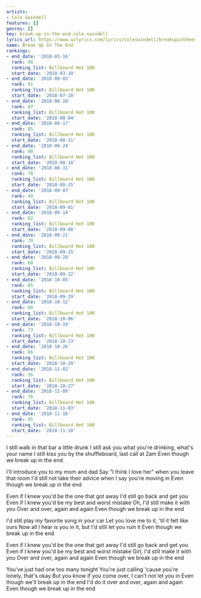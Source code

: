 ```yaml
---
artists:
- Cole Swindell
features: []
genres: []
key: break-up-in-the-end-cole-swindell
lyrics_url: https://www.azlyrics.com/lyrics/coleswindell/breakupintheend.html
name: Break Up In The End
rankings:
- end_date: '2018-03-16'
  rank: 98
  ranking_list: Billboard Hot 100
  start_date: '2018-03-10'
- end_date: '2018-08-03'
  rank: 91
  ranking_list: Billboard Hot 100
  start_date: '2018-07-28'
- end_date: '2018-08-10'
  rank: 87
  ranking_list: Billboard Hot 100
  start_date: '2018-08-04'
- end_date: '2018-08-17'
  rank: 85
  ranking_list: Billboard Hot 100
  start_date: '2018-08-11'
- end_date: '2018-08-24'
  rank: 90
  ranking_list: Billboard Hot 100
  start_date: '2018-08-18'
- end_date: '2018-08-31'
  rank: 78
  ranking_list: Billboard Hot 100
  start_date: '2018-08-25'
- end_date: '2018-09-07'
  rank: 49
  ranking_list: Billboard Hot 100
  start_date: '2018-09-01'
- end_date: '2018-09-14'
  rank: 62
  ranking_list: Billboard Hot 100
  start_date: '2018-09-08'
- end_date: '2018-09-21'
  rank: 70
  ranking_list: Billboard Hot 100
  start_date: '2018-09-15'
- end_date: '2018-09-28'
  rank: 68
  ranking_list: Billboard Hot 100
  start_date: '2018-09-22'
- end_date: '2018-10-05'
  rank: 65
  ranking_list: Billboard Hot 100
  start_date: '2018-09-29'
- end_date: '2018-10-12'
  rank: 60
  ranking_list: Billboard Hot 100
  start_date: '2018-10-06'
- end_date: '2018-10-19'
  rank: 73
  ranking_list: Billboard Hot 100
  start_date: '2018-10-13'
- end_date: '2018-10-26'
  rank: 66
  ranking_list: Billboard Hot 100
  start_date: '2018-10-20'
- end_date: '2018-11-02'
  rank: 56
  ranking_list: Billboard Hot 100
  start_date: '2018-10-27'
- end_date: '2018-11-09'
  rank: 76
  ranking_list: Billboard Hot 100
  start_date: '2018-11-03'
- end_date: '2018-11-16'
  rank: 95
  ranking_list: Billboard Hot 100
  start_date: '2018-11-10'
---
```


I still walk in that bar a little drunk
I still ask you what you're drinking, what's your name
I still kiss you by the shuffleboard, last call at 2am
Even though we break up in the end

I'll introduce you to my mom and dad
Say "I think I love her" when you leave that room
I'd still not take their advice when I say you're moving in
Even though we break up in the end

Even if I knew you'd be the one that got away
I'd still go back and get you
Even if I knew you'd be my best and worst mistake
Oh, I'd still make it with you
Over and over, again and again
Even though we break up in the end

I'd still play my favorite song in your car
Let you love me to it, 'til it felt like ours
Now all I hear is you in it, but I'd still let you ruin it
Even though we break up in the end

Even if I knew you'd be the one that got away
I'd still go back and get you
Even if I knew you'd be my best and worst mistake
Girl, I'd still make it with you
Over and over, again and again
Even though we break up in the end

You've just had one too many tonight
You're just calling 'cause you're lonely, that's okay
But you know if you come over, I can't not let you in
Even though we'll break up in the end
I'd do it over and over, again and again
Even though we break up in the end



